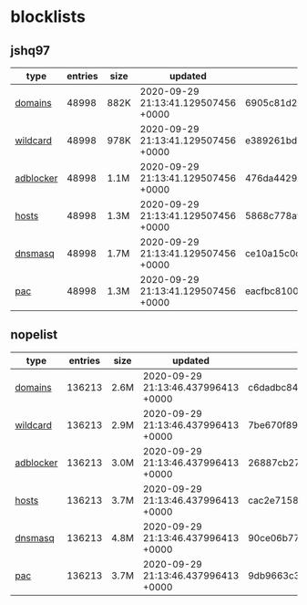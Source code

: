 # blocklists

## jshq97
|type|entries|size|updated|hash (sha1)|
|-|-|-|-|-|
|[domains](https://raw.githubusercontent.com/groveld/blocklists/lists/jshq97/domains.txt)|48998|882K|2020-09-29 21:13:41.129507456 +0000|6905c81d2484c39f0b46a9b93e7174f0dcd1cbc0|
|[wildcard](https://raw.githubusercontent.com/groveld/blocklists/lists/jshq97/wildcard.txt)|48998|978K|2020-09-29 21:13:41.129507456 +0000|e389261bdd9fa882c83bc483fe0fd7d27d7d111e|
|[adblocker](https://raw.githubusercontent.com/groveld/blocklists/lists/jshq97/adblocker.txt)|48998|1.1M|2020-09-29 21:13:41.129507456 +0000|476da44295aa8f8bce7495a5f87946a2ee8f44cf|
|[hosts](https://raw.githubusercontent.com/groveld/blocklists/lists/jshq97/hosts.txt)|48998|1.3M|2020-09-29 21:13:41.129507456 +0000|5868c778afe6faa8c361c37b2e8982ac598b39c9|
|[dnsmasq](https://raw.githubusercontent.com/groveld/blocklists/lists/jshq97/dnsmasq.txt)|48998|1.7M|2020-09-29 21:13:41.129507456 +0000|ce10a15c0c541652c66b7e985dbff589f14cf102|
|[pac](https://raw.githubusercontent.com/groveld/blocklists/lists/jshq97/pac.txt)|48998|1.3M|2020-09-29 21:13:41.129507456 +0000|eacfbc8100f9f1093080a510d639190d547ee0de|

## nopelist
|type|entries|size|updated|hash (sha1)|
|-|-|-|-|-|
|[domains](https://raw.githubusercontent.com/groveld/blocklists/lists/nopelist/domains.txt)|136213|2.6M|2020-09-29 21:13:46.437996413 +0000|c6dadbc8439455ec72a40bf4e3790a6a499fc570|
|[wildcard](https://raw.githubusercontent.com/groveld/blocklists/lists/nopelist/wildcard.txt)|136213|2.9M|2020-09-29 21:13:46.437996413 +0000|7be670f893461e69dc01d2ac8cab28f27d3b6889|
|[adblocker](https://raw.githubusercontent.com/groveld/blocklists/lists/nopelist/adblocker.txt)|136213|3.0M|2020-09-29 21:13:46.437996413 +0000|26887cb27e8ba607996ec45298514d4b7d47ac9d|
|[hosts](https://raw.githubusercontent.com/groveld/blocklists/lists/nopelist/hosts.txt)|136213|3.7M|2020-09-29 21:13:46.437996413 +0000|cac2e71588c794b960331f0d0c5c4d3f897623f9|
|[dnsmasq](https://raw.githubusercontent.com/groveld/blocklists/lists/nopelist/dnsmasq.txt)|136213|4.8M|2020-09-29 21:13:46.437996413 +0000|90ce06b774765a9dc71a9e77c6714ccc933bf214|
|[pac](https://raw.githubusercontent.com/groveld/blocklists/lists/nopelist/pac.txt)|136213|3.7M|2020-09-29 21:13:46.437996413 +0000|9db9663c3cee52b7360e8d7f183b99cfcbe653ee|
